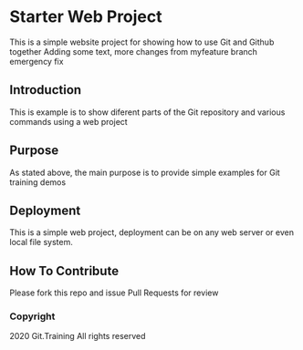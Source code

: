 # Starter Web Project

This is a simple website project for 
showing how to use Git and Github together
Adding some text, more changes from myfeature branch
emergency fix

## Introduction

This is example is to show diferent parts
of the Git repository and various commands
using a web project

## Purpose

As stated above, the main purpose is to 
provide simple examples for Git training 
demos

## Deployment

This is a simple web project, deployment
can be on any web server or even local 
file system.

## How To Contribute

Please fork this repo and issue Pull Requests for review

### Copyright

2020 Git.Training All rights reserved